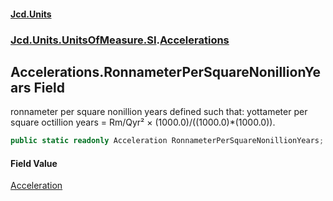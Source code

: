 #### [Jcd.Units](index 'index')
### [Jcd.Units.UnitsOfMeasure.SI](Jcd.Units.UnitsOfMeasure.SI 'Jcd.Units.UnitsOfMeasure.SI').[Accelerations](Accelerations 'Jcd.Units.UnitsOfMeasure.SI.Accelerations')

## Accelerations.RonnameterPerSquareNonillionYears Field

ronnameter per square nonillion years defined such that: yottameter per square octillion years = Rm/Qyr² ×
(1000.0)/((1000.0)*(1000.0)).

```csharp
public static readonly Acceleration RonnameterPerSquareNonillionYears;
```

#### Field Value
[Acceleration](Acceleration 'Jcd.Units.UnitTypes.Acceleration')